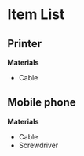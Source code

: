 # Item List

## Printer

**Materials**
* Cable


## Mobile phone

**Materials**
* Cable
* Screwdriver
